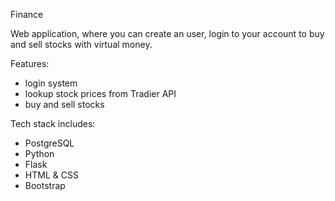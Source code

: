 Finance

Web application, where you can create an user, login to your account to buy and sell stocks with virtual money.

Features:
- login system
- lookup stock prices from Tradier API
- buy and sell stocks

Tech stack includes:
- PostgreSQL
- Python
- Flask
- HTML & CSS
- Bootstrap